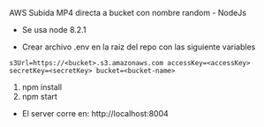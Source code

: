 AWS Subida MP4 directa a bucket con nombre random - NodeJs

- Se usa node 8.2.1

- Crear archivo .env en la raiz del repo con las siguiente variables

`s3Url=https://<bucket>.s3.amazonaws.com
accessKey=<accessKey>
secretKey=<secretKey>
bucket=<bucket-name>`

1) npm install
2) npm start

- El server corre en: http://localhost:8004
